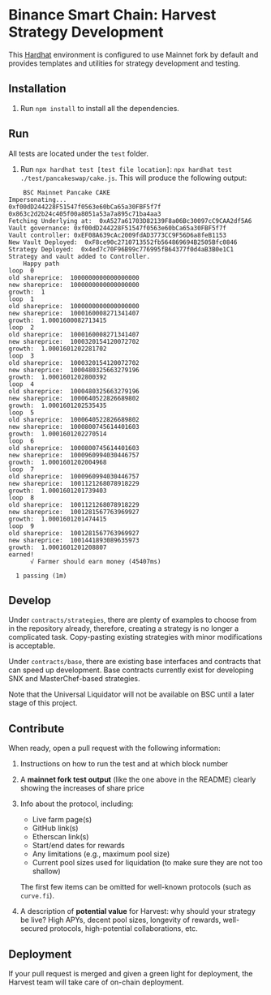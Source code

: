# Binance Smart Chain: Harvest Strategy Development

This [Hardhat](https://hardhat.org/) environment is configured to use Mainnet fork by default and provides templates and utilities for strategy development and testing.

## Installation

1. Run `npm install` to install all the dependencies.

## Run

All tests are located under the `test` folder.

1. Run `npx hardhat test [test file location]`: `npx hardhat test ./test/pancakeswap/cake.js`. This will produce the following output:
  ```
      BSC Mainnet Pancake CAKE
  Impersonating...
  0xf00dD244228F51547f0563e60bCa65a30FBF5f7f
  0x863c2d2b24c405f00a8051a53a7a895c71ba4aa3
  Fetching Underlying at:  0xA527a61703D82139F8a06Bc30097cC9CAA2df5A6
  Vault governance: 0xf00dD244228F51547f0563e60bCa65a30FBF5f7f
  Vault controller: 0xEF08A639cAc2009fdAD3773CC9F56D6a8feB1153
  New Vault Deployed:  0xF8ce90c2710713552fb564869694B2505Bfc0846
  Strategy Deployed:  0x4ed7c70F96B99c776995fB64377f0d4aB3B0e1C1
  Strategy and vault added to Controller.
      Happy path
  loop  0
  old shareprice:  1000000000000000000
  new shareprice:  1000000000000000000
  growth:  1
  loop  1
  old shareprice:  1000000000000000000
  new shareprice:  1000160008271341407
  growth:  1.0001600082713415
  loop  2
  old shareprice:  1000160008271341407
  new shareprice:  1000320154120072702
  growth:  1.0001601202281702
  loop  3
  old shareprice:  1000320154120072702
  new shareprice:  1000480325663279196
  growth:  1.0001601202800392
  loop  4
  old shareprice:  1000480325663279196
  new shareprice:  1000640522826689802
  growth:  1.0001601202535435
  loop  5
  old shareprice:  1000640522826689802
  new shareprice:  1000800745614401603
  growth:  1.0001601202270514
  loop  6
  old shareprice:  1000800745614401603
  new shareprice:  1000960994030446757
  growth:  1.0001601202004968
  loop  7
  old shareprice:  1000960994030446757
  new shareprice:  1001121268078918229
  growth:  1.0001601201739403
  loop  8
  old shareprice:  1001121268078918229
  new shareprice:  1001281567763969927
  growth:  1.0001601201474415
  loop  9
  old shareprice:  1001281567763969927
  new shareprice:  1001441893089635973
  growth:  1.0001601201208807
  earned!
        √ Farmer should earn money (45407ms)

    1 passing (1m)
  ```

## Develop

Under `contracts/strategies`, there are plenty of examples to choose from in the repository already, therefore, creating a strategy is no longer a complicated task. Copy-pasting existing strategies with minor modifications is acceptable.

Under `contracts/base`, there are existing base interfaces and contracts that can speed up development.
Base contracts currently exist for developing SNX and MasterChef-based strategies.

Note that the Universal Liquidator will not be available on BSC until a later stage of this project.

## Contribute

When ready, open a pull request with the following information:
1. Instructions on how to run the test and at which block number
2. A **mainnet fork test output** (like the one above in the README) clearly showing the increases of share price
3. Info about the protocol, including:
   - Live farm page(s)
   - GitHub link(s)
   - Etherscan link(s)
   - Start/end dates for rewards
   - Any limitations (e.g., maximum pool size)
   - Current pool sizes used for liquidation (to make sure they are not too shallow)

   The first few items can be omitted for well-known protocols (such as `curve.fi`).

5. A description of **potential value** for Harvest: why should your strategy be live? High APYs, decent pool sizes, longevity of rewards, well-secured protocols, high-potential collaborations, etc.

## Deployment

If your pull request is merged and given a green light for deployment, the Harvest team will take care of on-chain deployment.
